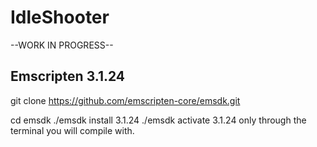 
# IdleShooter

--WORK IN PROGRESS--

## Emscripten 3.1.24

git clone https://github.com/emscripten-core/emsdk.git

cd emsdk 
./emsdk install 3.1.24 
./emsdk activate 3.1.24   only through the terminal you will compile with. 
